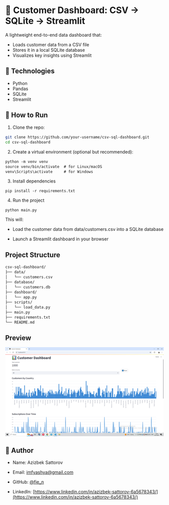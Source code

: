 # 🧮 Customer Dashboard: CSV → SQLite → Streamlit

A lightweight end-to-end data dashboard that:
- Loads customer data from a CSV file
- Stores it in a local SQLite database
- Visualizes key insights using Streamlit

## 💾 Technologies
- Python
- Pandas
- SQLite
- Streamlit

## 🚀 How to Run

1. Clone the repo:
```bash
git clone https://github.com/your-username/csv-sql-dashboard.git
cd csv-sql-dashboard 
```

2. Create a virtual environment (optional but recommended):
```
python -m venv venv
source venv/bin/activate  # for Linux/macOS
venv\Scripts\activate     # for Windows
```
3. Install dependencies
```
pip install -r requirements.txt
```
4. Run the project
```
python main.py
```
This will:

 - Load the customer data from data/customers.csv into a SQLite database

 - Launch a Streamlit dashboard in your browser

## Project Structure

```
csv-sql-dashboard/
├── data/
│   └── customers.csv
├── database/
│   └── customers.db
├── dashboard/
│   └── app.py
├── scripts/
│   └── load_data.py
├── main.py
├── requirements.txt
└── README.md
```
## Preview
![alt text](image.png)

## 👤 Author
- Name: Azizbek Sattorov

- Email: imfyashya@gmail.com

- GitHub: [@fie_n](https://t.me/fie_n)

- LinkedIn: [https://www.linkedin.com/in/azizbek-sattorov-6a5678343/](https://www.linkedin.com/in/azizbek-sattorov-6a5678343/)